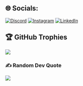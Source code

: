 
## 🌐 Socials:
[![Discord](https://img.shields.io/badge/Discord-%237289DA.svg?logo=discord&logoColor=white)](https://discord.gg/islam_debbi) [![Instagram](https://img.shields.io/badge/Instagram-%23E4405F.svg?logo=Instagram&logoColor=white)](https://instagram.com/isdebbi) [![LinkedIn](https://img.shields.io/badge/LinkedIn-%230077B5.svg?logo=linkedin&logoColor=white)](https://linkedin.com/in/islamdebbi) 


## 🏆 GitHub Trophies
![](https://github-profile-trophy.vercel.app/?username=islam-debbi-dev&theme=radical&no-frame=false&no-bg=true&margin-w=4)

### ✍️ Random Dev Quote
![](https://quotes-github-readme.vercel.app/api?type=horizontal&theme=radical)




<!-- Proudly created with GPRM ( https://gprm.itsvg.in ) -->


